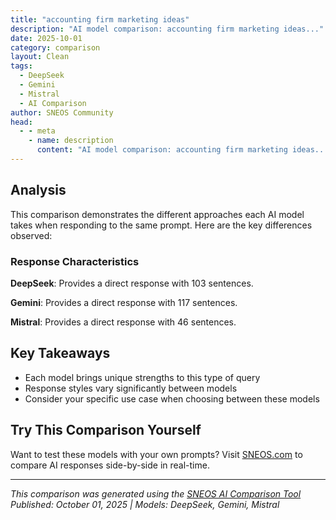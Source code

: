 ```yaml
---
title: "accounting firm marketing ideas"
description: "AI model comparison: accounting firm marketing ideas..."
date: 2025-10-01
category: comparison
layout: Clean
tags:
  - DeepSeek
  - Gemini
  - Mistral
  - AI Comparison
author: SNEOS Community
head:
  - - meta
    - name: description
      content: "AI model comparison: accounting firm marketing ideas..."
---
```


<ChatComparison
  title="accounting firm marketing ideas"
  prompt="accounting firm marketing ideas"
  :responses='{"DeepSeek": "Of course! Marketing for an accounting firm requires a blend of building trust, demonstrating expertise, and making your services relevant to your target clients. Here is a comprehensive list of accounting firm marketing ideas, broken down by strategy.\n\n### I. Foundational \u0026 Digital Presence (The \u0022Must-Haves\u0022)\n\nThese are non-negotiable for any modern accounting firm.\n\n1. **A Professional, Client-Focused Website:**\n * **Don\u0027t just list services:** Have dedicated pages for your niche clients (e.g., \u0022Accounting for Restaurants,\u0022 \u0022Tax Services for Freelancers\u0022).\n * **Clear Calls-to-Action (CTAs):** \u0022Schedule a Free Consultation,\u0022 \u0022Download Our Tax Checklist,\u0022 \u0022Contact Us Today.\u0022\n * **Showcase Your Team:** Include bios and photos to build a personal connection.\n * **SEO (Search Engine Optimization):** Optimize your site with keywords your ideal clients are searching for (e.g., \u0022small business accountant in [City],\u0022 \u0022CPA for startups\u0022).\n\n2. **Google Business Profile (Formerly Google My Business):**\n * **Claim and Optimize It:** This is critical for local SEO. Ensure your name, address, phone number (NAP), website, and hours are 100% accurate.\n * **Collect and Respond to Reviews:** Actively ask happy clients for Google Reviews. Respond professionally to *all* reviews, both positive and negative.\n * **Post Regularly:** Share updates, blog posts, tax deadline reminders, and company news directly on your profile.\n\n3. **Content Marketing \u0026 Blogging:**\n * **Answer Common Questions:** Write blog posts about topics like \u0022What Can I Write Off as a Small Business?\u0022 or \u0022How to Prepare for a Tax Audit.\u0022\n * **Create Pillar Content:** Develop comprehensive guides (e.g., \u0022The Ultimate Guide to Small Business Tax Deductions\u0022) that establish you as an authority.\n * **Update Annually:** Tax laws change. Regularly update old posts to keep them relevant.\n\n4. **Email Newsletter:**\n * **Provide Value, Not Just Sales Pitches:** Send monthly or quarterly newsletters with tax tips, deadline reminders, industry news, and links to your latest blog posts.\n * **Segment Your List:** Send different messages to business clients vs. individual tax clients.\n\n### II. High-Impact \u0026 Relationship-Building Ideas\n\nThese strategies build trust and generate high-quality leads.\n\n5. **Educational Workshops \u0026 Webinars:**\n * **Host a \u0022Tax Planning for 2024\u0022 Webinar:** A low-cost, high-reach way to demonstrate expertise.\n * **Partner with a Local Bank or Chamber of Commerce:** Co-host a workshop for small business owners. You provide the expertise; they provide the audience.\n * **Offer them for free** to build your email list and generate leads.\n\n6. **Networking (The Right Way):**\n * **Be Strategic:** Don\u0027t just attend every event. Focus on chambers of commerce, industry-specific associations (e.g., a local tech startup group), and BNI chapters.\n * **Be a Connector, Not Just a Taker:** Introduce people to each other. This makes you a valuable resource.\n * **Follow Up:** Send a personalized email after meeting someone.\n\n7. **Strategic Partnerships \u0026 Referral Sources:**\n * **Build a \u0022Referral Rolodex\u0022:** Develop strong relationships with professionals who serve the same clients you want, such as:\n * Business Attorneys\n * Bankers \u0026 Loan Officers\n * Financial Advisors\n * Commercial Insurance Agents\n * **Formalize it:** Create a mutual referral agreement.\n\n8. **Specialize in a Niche (The #1 Growth Hack):**\n * **Go Deep, Not Wide:** Become the go-to firm for a specific industry (e.g., e-commerce, real estate agents, non-profits, dentists).\n * **Speak Their Language:** Your marketing will instantly become more effective because you understand their unique pain points.\n * **Join their industry associations and forums.**\n\n### III. Modern \u0026 Creative Marketing Tactics\n\nThese can help you stand out from more traditional competitors.\n\n9. **Video Marketing:**\n * **\u0022Meet the Team\u0022 Videos:** Short, friendly introductions to your staff.\n * **\u0022Frequently Asked Questions\u0022 Series:** Answer common client questions in 60-90 second videos.\n * **Short-Form Video:** Use Instagram Reels, TikTok, or YouTube Shorts for quick tax tips or to debunk common accounting myths.\n\n10. **Client Testimonials \u0026 Case Studies:**\n * **Get Specific:** Instead of \u0022They\u0027re a great firm,\u0022 ask clients for testimonials that say, \u0022They saved me $15,000 on my tax bill\u0022 or \u0022They helped me streamline my bookkeeping, saving me 10 hours a month.\u0022\n * **Create Case Studies:** Detail how you solved a specific problem for a client (with their permission). This is powerful social proof.\n\n11. **Offer a Free Resource or Tool:**\n * **Lead Magnet:** Create a downloadable checklist, spreadsheet template, or guide (e.g., \u0022Small Business Tax Deduction Checklist,\u0022 \u0022Quarterly Tax Estimator Worksheet\u0022) in exchange for an email address.\n\n12. **Podcasting or Being a Guest on Podcasts:**\n * **Start Your Own:** A significant time investment, but it builds immense authority.\n * **Be a Guest:** Pitch yourself to podcasts that your ideal clients listen to. It\u0027s like getting an endorsement from the host.\n\n### IV. Traditional \u0026 Local Marketing (Still Effective)\n\n13. **Local Sponsorships:**\n * Sponsor a local little league team, a charity 5k, or a community event. It builds goodwill and gets your name in front of the community.\n\n14. **Direct Mail (Done Right):**\n * **Targeted Mailing:** Send a personalized letter to a specific list, such as new homeowners or businesses that have just received a round of funding.\n * **Don\u0027t just send a generic brochure.** Make the offer valuable (e.g., \u0022Free First-Year Business Setup Consultation\u0022).\n\n15. **Speaking Engagements:**\n * Offer to speak at local university business classes, community centers, or public libraries on financial literacy topics.\n\n---\n\n### Putting It All Together: A Simple Marketing Plan\n\n**Goal:** Acquire 5 new small business clients in the next quarter.\n\n| Tactic | Action Steps |\n| :--- | :--- |\n| **1. Optimize Website** | Create a landing page: \u0022Accounting for [Your City] Small Businesses.\u0022 Include a strong CTA for a free consultation. |\n| **2. Content Marketing** | Write 2 blog posts per month focused on small business pain points. Promote them on LinkedIn. |\n| **3. Networking** | Attend 2 local Chamber of Commerce events per month. Aim to have 5 meaningful conversations at each. |\n| **4. Partnerships** | Schedule coffee meetings with 2 business attorneys and 2 commercial bankers. |\n| **5. Webinar** | Host a free webinar: \u00225 Tax Mistakes Every New Business Owner Makes.\u0022 Promote via email and partners. |\n\n**Final Pro-Tip:** **Track what works!** Ask every new client, \u0022How did you hear about us?\u0022 This simple step will tell you where to double down your marketing efforts.", "Gemini": "Okay, let\u0027s brainstorm some marketing ideas for an accounting firm. To give you the most tailored suggestions, I need a little more information. But, I\u0027ll provide a comprehensive list covering various budgets and strategies.\n\n**Before We Dive In: Key Considerations**\n\n* **Target Audience:** Who are you trying to reach? (e.g., Small businesses in a specific industry, high-net-worth individuals, startups, non-profits). The more specific, the better.\n* **Geographic Area:** Are you targeting local, regional, or national clients?\n* **Services Offered:** Which services do you want to highlight? (e.g., Tax preparation, bookkeeping, audit, financial planning, advisory services)\n* **Budget:** How much are you willing to spend on marketing?\n* **Competitive Landscape:** Who are your main competitors and what are they doing?\n* **Brand Identity:** What is your firm\u0027s unique selling proposition (USP)? (e.g., Expertise, personalized service, technology-driven approach, industry specialization)\n\n**I. Digital Marketing Strategies**\n\n**A. Website Optimization \u0026 Content Marketing (Foundation)**\n\n* **Professional Website:**\n * **Mobile-Responsive Design:** Essential in today\u0027s world.\n * **Clear Value Proposition:** Immediately communicate what you offer and why clients should choose you.\n * **Service Pages:** Detailed descriptions of each service you provide.\n * **About Us Page:** Introduce your team, highlight experience, and build trust.\n * **Client Testimonials \u0026 Case Studies:** Social proof is powerful.\n * **Blog:** (See Content Marketing below)\n * **Contact Forms \u0026 Call-to-Actions:** Make it easy for potential clients to reach you.\n * **Secure \u0026 Fast Loading:** Site speed and security are crucial for user experience and SEO.\n* **Search Engine Optimization (SEO):**\n * **Keyword Research:** Identify keywords your target audience is using to search for accounting services.\n * **On-Page Optimization:** Optimize website content, titles, and meta descriptions with relevant keywords.\n * **Off-Page Optimization:** Build high-quality backlinks from reputable websites.\n * **Local SEO:** (See below)\n* **Content Marketing:**\n * **Blog Posts:**\n * \u0022Top 5 Tax Deductions for Small Businesses\u0022\n * \u0022How to Choose the Right Accounting Software\u0022\n * \u0022Understanding the Impact of New Tax Laws\u0022\n * \u0022Financial Planning Tips for Retirement\u0022\n * \u0022Common Accounting Mistakes and How to Avoid Them\u0022\n * **Ebooks \u0026 Guides:** In-depth resources on specific topics.\n * **Infographics:** Visually appealing data representations.\n * **Videos:** Explain complex topics in an engaging format.\n * Introduce your team.\n * Answer frequently asked questions.\n * Provide tutorials.\n * Share client success stories.\n * **Webinars:** Host online presentations on relevant topics.\n * **Case Studies:** Demonstrate your expertise and results.\n\n**B. Social Media Marketing**\n\n* **LinkedIn:**\n * **Company Page:** Share valuable content, industry news, and firm updates.\n * **Employee Advocacy:** Encourage employees to share content and engage with their networks.\n * **LinkedIn Groups:** Participate in relevant groups and establish yourself as an expert.\n * **LinkedIn Ads:** Target specific demographics and industries.\n* **Facebook:**\n * **Share blog posts and other valuable content.**\n * **Run contests and promotions.**\n * **Engage with your audience and respond to comments and messages.**\n * **Facebook Ads:** Effective for local targeting and brand awareness.\n* **Twitter:**\n * **Share industry news and insights.**\n * **Participate in relevant conversations.**\n * **Engage with influencers.**\n* **Instagram:**\n * **Behind-the-scenes glimpses of your firm.**\n * **Employee spotlights.**\n * **Visually appealing graphics and infographics.**\n * **Use relevant hashtags.**\n\n**C. Email Marketing**\n\n* **Build an Email List:** Offer a free resource (e.g., ebook, checklist) in exchange for email addresses.\n* **Segment Your List:** Tailor your messages to specific target audiences.\n* **Newsletters:** Share valuable content, firm updates, and special offers.\n* **Automated Email Sequences:** Nurture leads and guide them through the sales funnel.\n* **Promotional Emails:** Announce new services or discounts.\n\n**D. Paid Advertising**\n\n* **Google Ads (PPC):**\n * **Targeted Campaigns:** Focus on specific keywords and geographic areas.\n * **Compelling Ad Copy:** Highlight your unique selling proposition.\n * **Landing Page Optimization:** Ensure your landing pages are relevant to your ad copy and convert visitors into leads.\n* **Social Media Ads:**\n * **LinkedIn Ads:** Excellent for reaching professionals and businesses.\n * **Facebook Ads:** Effective for local targeting and brand awareness.\n\n**E. Local SEO**\n\n* **Google My Business (GMB):**\n * **Claim and optimize your GMB listing.**\n * **Include accurate information about your firm (address, phone number, website).**\n * **Add photos and videos.**\n * **Encourage clients to leave reviews.**\n * **Respond to reviews promptly.**\n* **Online Directories:**\n * **List your firm in relevant online directories (e.g., Yelp, Yellow Pages).**\n * **Ensure your NAP (Name, Address, Phone Number) is consistent across all listings.**\n* **Local Citations:**\n * **Get your firm mentioned on local websites and blogs.**\n\n**II. Traditional Marketing Strategies**\n\n* **Networking:**\n * **Attend industry events and conferences.**\n * **Join local business organizations (e.g., Chamber of Commerce).**\n * **Host your own events (e.g., workshops, seminars).**\n* **Public Relations:**\n * **Issue press releases about firm news and achievements.**\n * **Seek media coverage in local publications.**\n * **Establish yourself as an expert and offer commentary on relevant issues.**\n* **Print Advertising:**\n * **Consider advertising in local newspapers, magazines, and business directories.**\n* **Direct Mail:**\n * **Send targeted mailers to potential clients.**\n* **Sponsorships:**\n * **Sponsor local events or organizations.**\n* **Referral Programs:**\n * **Incentivize existing clients to refer new business.**\n\n**III. Other Creative Ideas**\n\n* **Partnerships:**\n * **Collaborate with complementary businesses (e.g., lawyers, financial advisors, real estate agents).**\n* **Free Consultations:**\n * **Offer free initial consultations to potential clients.**\n* **Workshops \u0026 Seminars:**\n * **Host workshops or seminars on topics relevant to your target audience.**\n* **Pro Bono Services:**\n * **Offer pro bono services to non-profit organizations.**\n* **Podcasting:**\n * **Start a podcast on accounting and finance topics.**\n* **Awards \u0026 Recognition:**\n * **Apply for industry awards and recognition programs.**\n\n**IV. Measuring Your Results**\n\n* **Track Website Traffic:** Use Google Analytics to monitor website traffic, bounce rate, and time on site.\n* **Monitor Lead Generation:** Track the number of leads generated from each marketing channel.\n* **Track Conversion Rates:** Measure the percentage of leads that convert into clients.\n* **Analyze ROI:** Calculate the return on investment for each marketing activity.\n* **Client Feedback:** Regularly solicit feedback from clients to identify areas for improvement.\n\n**Key Takeaways:**\n\n* **Consistency is key.** Don\u0027t expect overnight results.\n* **Focus on providing value to your target audience.**\n* **Track your results and adjust your strategies as needed.**\n* **Don\u0027t be afraid to experiment with different marketing tactics.**\n* **Build relationships with your clients and prospects.**\n\n**To get even more specific recommendations, please provide me with the information I requested at the beginning of this answer (Target Audience, Geographic Area, Services Offered, Budget, Competitive Landscape, Brand Identity).** Good luck!\n", "Mistral": "Marketing an accounting firm effectively involves a mix of strategies that highlight your expertise, build trust, and reach potential clients. Here are some ideas to help you market your accounting firm:\n\n### 1. **Website Optimization**\n - **Professional Design:** Ensure your website is professional, easy to navigate, and mobile-friendly.\n - **SEO:** Optimize your website for search engines to improve your visibility in search results.\n - **Content Marketing:** Publish blog posts, articles, and whitepapers that provide valuable information to your target audience.\n\n### 2. **Social Media Presence**\n - **LinkedIn:** Use LinkedIn to connect with other professionals, share industry news, and promote your services.\n - **Facebook and Instagram:** Share client success stories, tips, and behind-the-scenes content to humanize your brand.\n - **Twitter:** Engage with followers by sharing quick tips, industry updates, and answering questions.\n\n### 3. **Email Marketing**\n - **Newsletters:** Send regular newsletters with updates, tips, and special offers.\n - **Segmented Campaigns:** Tailor your emails to different segments of your audience, such as small businesses, startups, or individuals.\n\n### 4. **Client Referrals**\n - **Referral Program:** Offer incentives to existing clients for referring new business.\n - **Testimonials:** Collect and share client testimonials on your website and social media.\n\n### 5. **Networking and Partnerships**\n - **Local Business Groups:** Join local business groups and chambers of commerce to network with potential clients.\n - **Strategic Partnerships:** Partner with complementary businesses, such as law firms or financial advisors, to cross-promote services.\n\n### 6. **Content Marketing**\n - **Blog:** Regularly update your blog with articles on tax tips, financial planning, and industry trends.\n - **Webinars and Workshops:** Host webinars or workshops on topics like tax planning, financial management, and accounting software.\n\n### 7. **Paid Advertising**\n - **Google Ads:** Use Google Ads to target specific keywords and reach potential clients searching for accounting services.\n - **Social Media Ads:** Run targeted ads on platforms like LinkedIn, Facebook, and Instagram to reach your ideal client base.\n\n### 8. **Community Involvement**\n - **Sponsorships:** Sponsor local events, sports teams, or charities to increase your visibility in the community.\n - **Volunteer Work:** Participate in community service projects to build goodwill and network with local businesses.\n\n### 9. **Client Education**\n - **FAQs and Guides:** Create FAQs and guides on common accounting issues to educate potential clients.\n - **E-books:** Offer free e-books or whitepapers in exchange for email sign-ups.\n\n### 10. **Client Retention**\n - **Loyalty Programs:** Implement loyalty programs to reward long-term clients.\n - **Personalized Service:** Provide personalized service and regular check-ins to ensure client satisfaction.\n\n### 11. **Public Relations**\n - **Press Releases:** Issue press releases for significant milestones, new services, or awards.\n - **Media Coverage:** Seek opportunities for interviews, guest posts, or articles in industry publications.\n\n### 12. **Technology and Innovation**\n - **Accounting Software:** Highlight your expertise with popular accounting software like QuickBooks, Xero, or Sage.\n - **Online Tools:** Offer online tools and calculators for tax planning, budgeting, and financial forecasting.\n\n### 13. **Branding**\n - **Consistent Messaging:** Ensure your branding is consistent across all platforms, including your website, social media, and print materials.\n - **Professional Logo:** Invest in a professional logo and branding materials that reflect your firm\u0027s values and expertise.\n\n### 14. **Analytics and Feedback**\n - **Client Surveys:** Regularly survey clients to gather feedback and identify areas for improvement.\n - **Analytics:** Use analytics tools to track the performance of your marketing efforts and make data-driven decisions.\n\nBy implementing a combination of these strategies, you can effectively market your accounting firm, attract new clients, and build a strong reputation in the industry."}' 
  published-date="19:24"
/>

## Analysis

This comparison demonstrates the different approaches each AI model takes when responding to the same prompt. Here are the key differences observed:

### Response Characteristics

**DeepSeek**: Provides a direct response with 103 sentences. 

**Gemini**: Provides a direct response with 117 sentences. 

**Mistral**: Provides a direct response with 46 sentences. 

## Key Takeaways

- Each model brings unique strengths to this type of query
- Response styles vary significantly between models
- Consider your specific use case when choosing between these models

## Try This Comparison Yourself

Want to test these models with your own prompts? Visit [SNEOS.com](https://sneos.com) to compare AI responses side-by-side in real-time.

---

*This comparison was generated using the [SNEOS AI Comparison Tool](https://sneos.com)*
*Published: October 01, 2025 | Models: DeepSeek, Gemini, Mistral*
